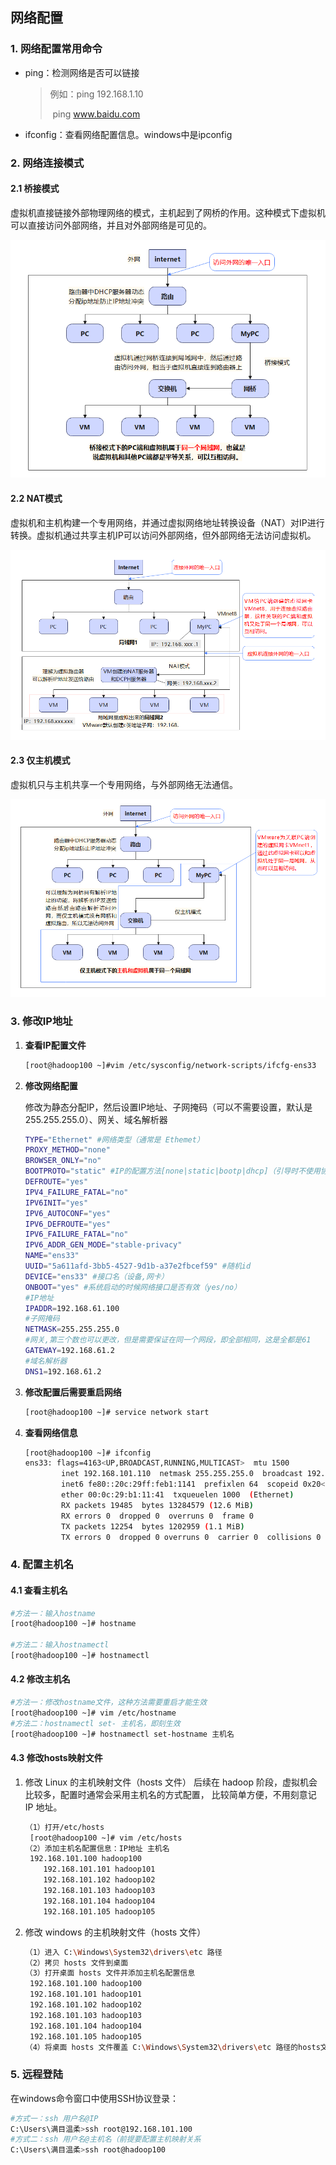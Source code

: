 ## 网络配置

### 1. 网络配置常用命令

- ping：检测网络是否可以链接

  > 例如：ping 192.168.1.10
  >
  > ​			ping www.baidu.com

- ifconfig：查看网络配置信息。windows中是ipconfig



### 2. 网络连接模式

#### 2.1 桥接模式

虚拟机直接链接外部物理网络的模式，主机起到了网桥的作用。这种模式下虚拟机可以直接访问外部网络，并且对外部网络是可见的。

![桥接模式](img/桥接模式.png)

#### 2.2 NAT模式

虚拟机和主机构建一个专用网络，并通过虚拟网络地址转换设备（NAT）对IP进行转换。虚拟机通过共享主机IP可以访问外部网络，但外部网络无法访问虚拟机。

![NAT](img/NAT.png)

#### 2.3 仅主机模式

虚拟机只与主机共享一个专用网络，与外部网络无法通信。

![仅主机模式](img/仅主机模式.png)

### 3. 修改IP地址

1. **查看IP配置文件**

   ```sh
   [root@hadoop100 ~]#vim /etc/sysconfig/network-scripts/ifcfg-ens33
   ```

   

2. **修改网络配置**

   修改为静态分配IP，然后设置IP地址、子网掩码（可以不需要设置，默认是255.255.255.0）、网关、域名解析器

   ```sh
   TYPE="Ethernet" #网络类型（通常是 Ethemet）
   PROXY_METHOD="none"
   BROWSER_ONLY="no"
   BOOTPROTO="static" #IP的配置方法[none|static|bootp|dhcp]（引导时不使用协议|静态分配 IP|BOOTP 协议|DHCP 协议）
   DEFROUTE="yes"
   IPV4_FAILURE_FATAL="no"
   IPV6INIT="yes"
   IPV6_AUTOCONF="yes"
   IPV6_DEFROUTE="yes"
   IPV6_FAILURE_FATAL="no"
   IPV6_ADDR_GEN_MODE="stable-privacy"
   NAME="ens33"
   UUID="5a611afd-3bb5-4527-9d1b-a37e2fbcef59" #随机id
   DEVICE="ens33" #接口名（设备,网卡）
   ONBOOT="yes" #系统启动的时候网络接口是否有效（yes/no）
   #IP地址
   IPADDR=192.168.61.100
   #子网掩码
   NETMASK=255.255.255.0
   #网关,第三个数也可以更改，但是需要保证在同一个网段，即全部相同，这是全都是61
   GATEWAY=192.168.61.2
   #域名解析器
   DNS1=192.168.61.2
   ```

3. **修改配置后需要重启网络**

   ```sh
   [root@hadoop100 ~]# service network start 
   ```

4. **查看网络信息**

   ```sh
   [root@hadoop100 ~]# ifconfig
   ens33: flags=4163<UP,BROADCAST,RUNNING,MULTICAST>  mtu 1500
           inet 192.168.101.110  netmask 255.255.255.0  broadcast 192.168.101.255	# inet为本机ip地址
           inet6 fe80::20c:29ff:feb1:1141  prefixlen 64  scopeid 0x20<link>
           ether 00:0c:29:b1:11:41  txqueuelen 1000  (Ethernet)
           RX packets 19485  bytes 13284579 (12.6 MiB)
           RX errors 0  dropped 0  overruns 0  frame 0
           TX packets 12254  bytes 1202959 (1.1 MiB)
           TX errors 0  dropped 0 overruns 0  carrier 0  collisions 0
   ```

   

### 4. 配置主机名

#### 4.1 查看主机名

```sh
#方法一：输入hostname
[root@hadoop100 ~]# hostname

#方法二：输入hostnamectl
[root@hadoop100 ~]# hostnamectl
```

#### 4.2 修改主机名

```sh
#方法一：修改hostname文件，这种方法需要重启才能生效
[root@hadoop100 ~]# vim /etc/hostname
#方法二：hostnamectl set- 主机名，即刻生效
[root@hadoop100 ~]# hostnamectl set-hostname 主机名
```

#### 4.3 修改hosts映射文件

1. 修改 Linux 的主机映射文件（hosts 文件） 后续在 hadoop 阶段，虚拟机会比较多，配置时通常会采用主机名的方式配置， 比较简单方便，不用刻意记 IP 地址。

   ```sh
   （1）打开/etc/hosts
   	[root@hadoop100 ~]# vim /etc/hosts
   （2）添加主机名配置信息：IP地址 主机名
   	192.168.101.100 hadoop100
       192.168.101.101 hadoop101
       192.168.101.102 hadoop102
       192.168.101.103 hadoop103
       192.168.101.104 hadoop104
       192.168.101.105 hadoop105
   ```

2. 修改 windows 的主机映射文件（hosts 文件）

   ```sh
   （1）进入 C:\Windows\System32\drivers\etc 路径
   （2）拷贝 hosts 文件到桌面
   （3）打开桌面 hosts 文件并添加主机名配置信息
   	192.168.101.100 hadoop100
   	192.168.101.101 hadoop101
   	192.168.101.102 hadoop102
   	192.168.101.103 hadoop103
   	192.168.101.104 hadoop104
   	192.168.101.105 hadoop105
   （4）将桌面 hosts 文件覆盖 C:\Windows\System32\drivers\etc 路径的hosts文件
   ```
   
   

### 5. 远程登陆

在windows命令窗口中使用SSH协议登录：

```sh
#方式一：ssh 用户名@IP
C:\Users\满目温柔>ssh root@192.168.101.100
#方式二：ssh 用户名@主机名（前提要配置主机映射关系
C:\Users\满目温柔>ssh root@hadoop100
```

